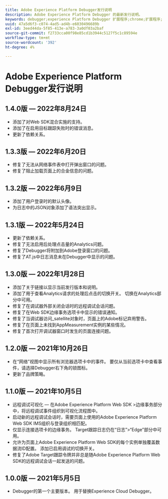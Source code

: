 ```yaml
---
title: Adobe Experience Platform Debugger发行说明
description: Adobe Experience Platform Debugger 的最新发行说明。
keywords: debugger;experience Platform Debugger 扩展程序;chrome;扩展程序;发行说明
uuid: 47a5d6f3-c074-4ad5-ad4b-e6030496689b
exl-id: 3eed44da-5f85-413e-a783-3a0df03a2baf
source-git-commit: f2733cca00f98e85cd1b3944c5127f5c1c89594e
workflow-type: tm+mt
source-wordcount: '392'
ht-degree: 4%

---
```


# Adobe Experience Platform Debugger发行说明

## 1.4.0版 — 2022年8月24日

* 添加了对Web SDK混合实施的支持。
* 添加了在启用目标跟踪失败时的错误消息。
* 更新了依赖关系。

## 1.3.3版 — 2022年6月20日

* 修复了无法从网络事件表中打开弹出窗口的问题。
* 修复了阻止加载页面上的合金信息的问题。

## 1.3.2版 — 2022年6月9日

* 添加了用户登录时的默认头像。
* 为日志中的JSON对象添加了语法突出显示。

## 1.3.1版 — 2022年5月24日

* 更新了依赖关系。
* 修复了无法启用后处理点击量的Analytics问题。
* 修复了Debugger将附加到Adobe登录窗口的问题。
* 修复了AT.js中日志消息未在Debugger中显示的问题。

## 1.3.0版 — 2022年1月28日

* 添加了关于链接以显示当前发行版本和说明。
* 添加了用于查看Analytics请求的处理后点击的切换开关。 切换在Analytics部分中可用。
* 修复了在调试器外部关闭会话时的远程调试会话问题。
* 修复了在Web SDK边缘事务选项卡中显示的错误通知。
* 修复了当调试器访问_satellite对象时，页面上的Adobe标记弃用警告。
* 修复了在页面上未找到AppMeasurement实例的某些情况。
* 修复了首次打开调试器窗口时发生的页面连接问题。

## 1.2.0版 — 2021年10月26日

* 在“网络”视图中显示所有浏览器选项卡中的事件。 要仅从当前选项卡中查看事件，请选择Debugger右下角的锁图标。
* 更新了品牌策略。

## 1.1.0版 — 2021年10月5日

* 远程调试可视化 — 在Adobe Experience Platform Web SDK >边缘事务部分中，将远程调试事件组织到可视化流程图中。
* 启动新的远程调试会话时，需要页面上使用的Adobe Experience Platform Web SDK IMS组织与登录组织相匹配。
* 仅显示连接选项卡的边缘事务。 Target跟踪日志仍在“日志”>“Edge”部分中可用。
* 允许为页面上Adobe Experience Platform Web SDK的每个实例单独覆盖数据流ID配置。 添加已启用调试的切换开关。
* 修复了Adobe Target跟踪令牌并非总是随Adobe Experience Platform Web SDK的远程调试会话一起发送的问题。

## 1.0.0版 — 2021年5月5日

* Debugger的第一个主要版本。 用于替换Experience Cloud Debugger。
